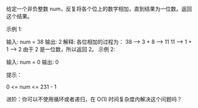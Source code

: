 给定一个非负整数 num，反复将各个位上的数字相加，直到结果为一位数。返回这个结果。

示例 1:

输入: num = 38
输出: 2
解释: 各位相加的过程为：
38 --> 3 + 8 --> 11
11 --> 1 + 1 --> 2
由于 2 是一位数，所以返回 2。
示例 2:

输入: num = 0
输出: 0

提示：

0 <= num <= 231 - 1

进阶：你可以不使用循环或者递归，在 O(1) 时间复杂度内解决这个问题吗？

